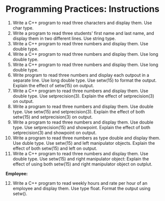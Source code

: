 # Programming Practices: Instructions

1. Write a C++ program to read three characters and display them. Use char type.
2. Write a program to read three students' first name and last name, and display them in two different lines. Use string type.
3. Write a C++ program to read three numbers and display them. Use double type.
4. Write a C++ program to read three numbers and display them. Use long double type.
5. Write a C++ program to read three numbers and display them. Use long double type.
6. Write program to read three numbers and display each outpout in a separate line. Use long double type. Use setw(15) to format the output. Explain the effect of setw(15) on output.
7. Write a C++ program to read three numbers and display them. Use double type. Use setprecision(3). Explain the effect of setprecision(3) on output.
8. Write a program to read three numbers and display them. Use double type. Use setw(15) and setprecision(3). Explain the effect of both setw(15) and setprecision(3) on output.
9. Write a program to read three numbers and display them. Use double type. Use setprecision(15) and showpoint. Explain the effect of both setprecision(3) and showpoint on output.
10. Write a program to read three numbers as type double and display them. Use duble type. Use setw(15) and left manipulator objects. Explain the effect of both setw(15) and left on output.
11. Write a C++ program to read three numbers and display them. Use double type. Use setw(15) and right manipulator object: Explain the effect of using both setw(15) and right manipulator object on outplut.

**Employee:**

12. Write a C++ program to read weekly hours and rate per hour of an employee and display them. Use type float. Format the output using setw().
